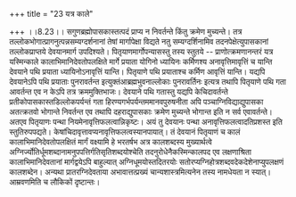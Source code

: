 +++
title = "23 यत्र काले"

+++
।।8.23।। सगुणब्रह्मोपासकास्तत्पदं प्राप्य न निवर्तन्ते किंतु क्रमेण
मुच्यन्ते। तत्र तल्लोकभोगात्प्रागनुत्पन्नसम्यग्दर्शनानां तेषां
मार्गापेक्षा विद्यते नतु सम्यग्दर्शिनामिव तदनपेक्षेत्युपासकानां
तल्लोकप्राप्तये देवयानमार्ग उपदिश्यते। पितृयाणमार्गोपन्यासस्तु तस्य
स्तुतये -- प्राणोत्क्रमणानन्तरं यत्र यस्मिन्काले कालाभिमानिदेवतोपलक्षिते
मार्गे प्रयाता योगिनो ध्यायिनः कर्मिणश्य अनावृत्तिमावृत्तिं च यान्ति
देवयाने पथि प्रयाता ध्यायिनोऽनावृत्तिं यान्ति। पितृयाणे पथि प्रयाताश्च
कर्मिण आवृत्तिं यान्ति। यद्यपि देवयानेऽपि पथि प्रयाताः पुनरावर्तन्त
इत्युक्तंआब्रह्मभुवनाल्लोकाः पुनरावर्तिनः इत्यत्र तथापि पितृयाणे पथि गता
आवर्तन्त एव न केऽपि तत्र क्रममुक्तिभाजः। देवयाने पथि गतास्तु यद्यपि
केचिदावर्तन्ते प्रतीकोपासकास्तडिल्लोकपर्यन्तं गता
हिरण्यगर्भपर्यन्तममानवपुरुषनीता अपि पञ्चाग्निविद्याद्युपासका अतत्क्रतवो
भोगान्ते निवर्तन्त एव तथापि दहराद्युपासकाः क्रमेण मुच्यन्ते भोगान्त इति
न सर्व एवावर्तन्ते। अतएव पितृयाणः पन्था नियमेनावृत्तिफलत्वान्निकृष्टः।
अयं तु देवयानः पन्था अनावृत्तिफलत्वादतिप्रशस्त इति स्तुतिरुपपद्यते।
केषांचिदावृत्तावप्यनावृत्तिफलत्वस्यानपायात्। तं देवयानं पितृयाणं च कालं
कालाभिमानिदेवतोपलक्षितं मार्गं वक्ष्यामि हे भरतर्षभ अत्र कालशब्दस्य
मुख्यार्थत्वे अग्निर्ज्योतिर्धूमशब्दानामनुपपत्तिर्गतिसृतिशब्दयोश्चेति
तदनुरोधेनैकस्मिन्कालपद एव लक्षणाश्रिता कालाभिमानिदेवतानां मार्गद्वयेऽपि
बाहुल्यात् अग्निधूमयोस्तदितरयोः
सतोरप्यग्निहोत्रशब्दवदेकदेशेनाप्युपलक्षणं कालशब्देन। अन्यथा
प्रातरग्निदेवताया अभावात्तत्प्रख्यं चान्यशास्त्रमित्यनेन तस्य नामधेयता न
स्यात्। आम्रवणमिति च लौकिकों दृष्टान्तः।
